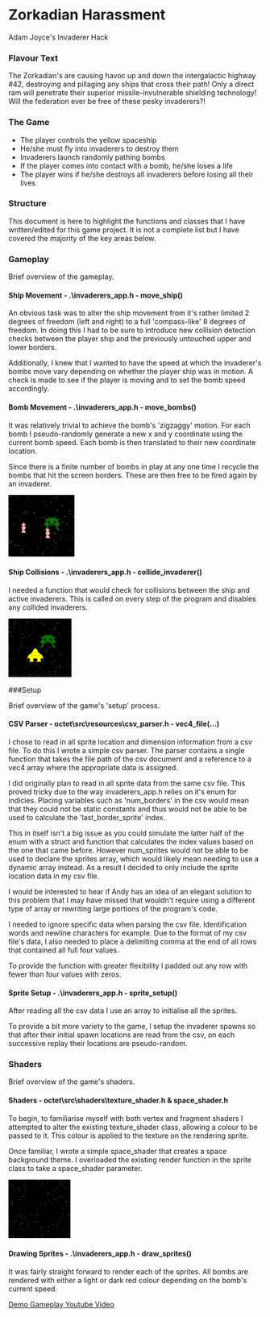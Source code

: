 # Zorkadian Harassment 
Adam Joyce's Invaderer Hack

### Flavour Text
The Zorkadian's are causing havoc up and down the intergalactic highway #42, destroying and pillaging
any ships that cross their path!  Only a direct ram will penetrate their superior missile-invulnerable
shielding technology!  Will the federation ever be free of these pesky invaderers?!

### The Game
* The player controls the yellow spaceship
* He/she must fly into invaderers to destroy them
* Invaderers launch randomly pathing bombs
* If the player comes into contact with a bomb, he/she loses a life
* The player wins if he/she destroys all invaderers before losing all their lives

### Structure
This document is here to highlight the functions and classes that I have written/edited for this
game project.  It is not a complete list but I have covered the majority of the key areas below.

### Gameplay

Brief overview of the gameplay.

#### Ship Movement - .\invaderers_app.h - move_ship() 
An obvious task was to alter the ship movement from it's rather limited 2 degrees of freedom
(left and right) to a full 'compass-like' 8 degrees of freedom.  In doing this I had to be sure to
introduce new collision detection checks between the player ship and the previously untouched upper
and lower borders.

Additionally, I knew that I wanted to have the speed at which the invaderer's bombs move vary
depending on whether the player ship was in motion.  A check is made to see if the player is 
moving and to set the bomb speed accordingly.

#### Bomb Movement - .\invaderers_app.h - move_bombs()
It was relatively trivial to achieve the bomb's 'zigzaggy' motion.  For each bomb I pseudo-randomly 
generate a new x and y coordinate using the current bomb speed.  Each bomb is then translated to 
their new coordinate location.

Since there is a finite number of bombs in play at any one time I recycle the bombs that hit the 
screen borders.  These are then free to be fired again by an invaderer.

![Bombs](https://raw.githubusercontent.com/adamjoyce/octet/working/octet/src/examples/example_invaderers/README_pictures/bombs.PNG "Bombs")

#### Ship Collisions - .\invaderers_app.h - collide_invaderer()
I needed a function that would check for collisions between the ship and active invaderers.  This is
called on every step of the program and disables any collided invaderers.

![Collision](https://raw.githubusercontent.com/adamjoyce/octet/working/octet/src/examples/example_invaderers/README_pictures/collision.PNG "Collision")

###Setup

Brief overview of the game's 'setup' process.

#### CSV Parser - octet\src\resources\csv_parser.h - vec4_file(...)
I chose to read in all sprite location and dimension information from a csv file.  To do this I wrote a
simple csv parser.  The parser contains a single function that takes the file path of the csv document
and a reference to a vec4 array where the appropriate data is assigned.

I did originally plan to read in all sprite data from the same csv file.  This proved tricky due to
the way invaderers_app.h relies on it's enum for indicies.  Placing variables such as 'num_borders'
in the csv would mean that they could not be static constants and thus would not be able to be used
to calculate the 'last_border_sprite' index.

This in itself isn't a big issue as you could simulate the latter half of the enum with a struct
and function that calculates the index values based on the one that came before.  However num_sprites
would not be able to be used to declare the sprites array, which would likely mean needing to use
a dynamic array instead.  As a result I decided to only include the sprite location data in my csv
file.

I would be interested to hear if Andy has an idea of an elegant solution to this problem that I may
have missed that wouldn't require using a different type of array or rewriting large portions of
the program's code.

I needed to ignore specific data when parsing the csv file.  Identification words and newline 
characters for example.  Due to the format of my csv file's data, I also needed to place a delimiting
comma at the end of all rows that contained all full four values.

To provide the function with greater flexibility I padded out any row with fewer than four values with
zeros.

#### Sprite Setup - .\invaderers_app.h - sprite_setup()
After reading all the csv data I use an array to initialise all the sprites.

To provide a bit more variety to the game, I setup the invaderer spawns so that after their initial spawn
locations are read from the csv, on each successive replay their locations are pseudo-random.


### Shaders

Brief overview of the game's shaders.

#### Shaders - octet\src\shaders\texture_shader.h & space_shader.h
To begin, to familiarise myself with both vertex and fragment shaders I attempted to alter the existing 
texture_shader class, allowing a colour to be passed to it.  This colour is applied to the texture
on the rendering sprite.

Once familiar, I wrote a simple space_shader that creates a space background theme.  I overloaded
the existing render function in the sprite class to take a space_shader parameter.

![Space](https://raw.githubusercontent.com/adamjoyce/octet/working/octet/src/examples/example_invaderers/README_pictures/space.PNG "Space")

#### Drawing Sprites - .\invaderers_app.h - draw_sprites()
It was fairly straight forward to render each of the sprites.  All bombs are rendered with either
a light or dark red colour depending on the bomb's current speed.


[Demo Gameplay Youtube Video](https://www.youtube.com/watch?v=CTASXvUjPmk "invaderers_demo Youtube Video")